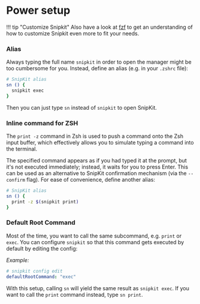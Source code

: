 # Power setup

!!! tip "Customize Snipkit"
    Also have a look at [fzf][fzf] to get an understanding of how to customize Snipkit even more to fit your needs.

### Alias

Always typing the full name `snipkit` in order to open the manager might be too
cumbersome for you. Instead, define an alias (e.g. in your `.zshrc` file):

```bash 
# SnipKit alias
sn () {
  snipkit exec
}
```

Then you can just type `sn` instead of `snipkit` to open SnipKit.


### Inline command for ZSH

The `print -z` command in Zsh is used to push a command onto the Zsh input buffer, which effectively allows you to 
simulate typing a command into the terminal. 

The specified command appears as if you had typed it at the prompt, but it's not executed immediately; instead, it 
waits for you to press Enter. This can be used as an alternative to SnipKit confirmation mechanism (via the 
`--confirm` flag). For ease of convenience, define another alias:

```bash 
# SnipKit alias
sn () {
  print -z $(snipkit print)
}
```

### Default Root Command

Most of the time, you want to call the same subcommand, e.g. `print` or `exec`. You
can configure `snipkit` so that this command gets executed by default by editing the config:

*Example:*

```yaml
# snipkit config edit 
defaultRootCommand: "exec"
```

With this setup, calling `sn` will yield the same result as `snipkit exec`. If you want to call
the `print` command instead, type `sn print`.

[fzf]: ./fzf.md
